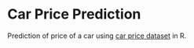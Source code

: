 # Car Price Prediction
 Prediction of price of a car using [car price dataset](https://www.kaggle.com/datasets/hellbuoy/car-price-prediction) in R.
